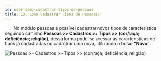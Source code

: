 ```yaml
---
id: user-como-cadastrar-tipos-de-pessoas
title: 13. Como Cadastrar Tipos de Pessoas?
---
```


<div class="textoJustificado">

&nbsp;&nbsp;&nbsp;&nbsp;&nbsp;&nbsp;&nbsp;No módulo pessoas é possível cadastrar novos tipos de característica seguindo caminho **Pessoas >> Cadastros >> Tipos >> (cor/raça; deficiência; religião)**, dessa forma pode-se acessar as características de tipos já cadastradas ou cadastrar uma nova, utilizando o botão **“Novo”**.

</div>

![Pessoas >> Cadastros >> Tipos >> (cor/raça; deficiência; religião)](../img/user-docs/cadastrar_tipos.gif)
